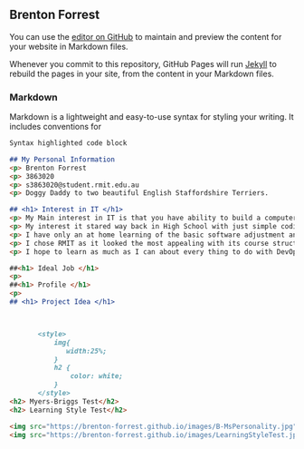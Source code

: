 ## Brenton Forrest

You can use the [editor on GitHub](https://github.com/Brenton-Forrest/Brenton-Forrest.github.io/edit/master/README.md) to maintain and preview the content for your website in Markdown files.

Whenever you commit to this repository, GitHub Pages will run [Jekyll](https://jekyllrb.com/) to rebuild the pages in your site, from the content in your Markdown files.

### Markdown

Markdown is a lightweight and easy-to-use syntax for styling your writing. It includes conventions for

```markdown
Syntax highlighted code block

## My Personal Information
<p> Brenton Forrest
<p> 3863020
<p> s3863020@student.rmit.edu.au
<p> Doggy Daddy to two beautiful English Staffordshire Terriers.

## <h1> Interest in IT </h1>
<p> My Main interest in IT is that you have ability to build a computer or Robotics from the base up.
<p> My interest it stared way back in High School with just simple coding the we did for a game for a computer/science activity.
<p> I have only an at home learning of the basic software adjustment and configurations at the moment.
<p> I chose RMIT as it looked the most appealing with its course structure.
<p> I hope to learn as much as I can about every thing to do with DevOps but I expect with my studies at RMIT I should be able to ****Master**** the basics in IT.

##<h1> Ideal Job </h1>
<p>
##<h1> Profile </h1>
<p>
## <h1> Project Idea </h1>



       <style>
           img{
              width:25%;
           }
           h2 {
               color: white;
           }
       </style>    
<h2> Myers-Briggs Test</h2>
<h2> Learning Style Test</h2>

<img src="https://brenton-forrest.github.io/images/B-MsPersonality.jpg">
<img src="https://brenton-forrest.github.io/images/LearningStyleTest.jpg"
